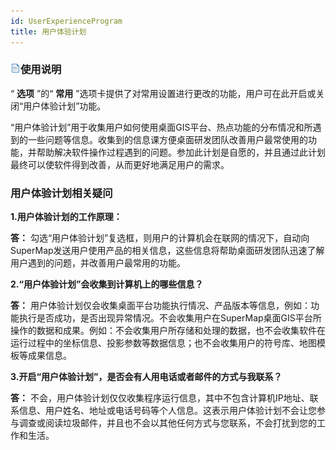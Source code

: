 ```yaml
---
id: UserExperienceProgram
title: 用户体验计划
---
```

### ![](../img/read.gif)使用说明

“ **选项** ”的“ **常用** ”选项卡提供了对常用设置进行更改的功能，用户可在此开启或关闭“用户体验计划”功能。

“用户体验计划”用于收集用户如何使用桌面GIS平台、热点功能的分布情况和所遇到的一些问题等信息。收集到的信息课方便桌面研发团队改善用户最常使用的功能，并帮助解决软件操作过程遇到的问题。参加此计划是自愿的，并且通过此计划最终可以使软件得到改善，从而更好地满足用户的需求。

### 用户体验计划相关疑问

**1.用户体验计划的工作原理：**

**答：** 勾选“用户体验计划”复选框，则用户的计算机会在联网的情况下，自动向
SuperMap发送用户使用产品的相关信息，这些信息将帮助桌面研发团队迅速了解用户遇到的问题，并改善用户最常用的功能。  

**2.“用户体验计划”会收集到计算机上的哪些信息？**

**答：**
用户体验计划仅会收集桌面平台功能执行情况、产品版本等信息，例如：功能执行是否成功，是否出现异常情况。不会收集用户在SuperMap桌面GIS平台所操作的数据和成果。例如：不会收集用户所存储和处理的数据，也不会收集软件在运行过程中的坐标信息、投影参数等数据信息；也不会收集用户的符号库、地图模板等成果信息。

  

**3.开启“用户体验计划”，是否会有人用电话或者邮件的方式与我联系？**

**答：**
不会，用户体验计划仅仅收集程序运行信息，其中不包含计算机IP地址、联系信息、用户姓名、地址或电话号码等个人信息。这表示用户体验计划不会让您参与调查或阅读垃圾邮件，并且也不会以其他任何方式与您联系，不会打扰到您的工作和生活。

